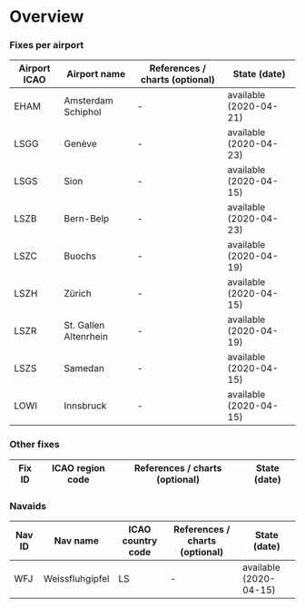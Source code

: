 # Overview

### Fixes per airport
Airport ICAO | Airport name | References / charts (optional) | State (date)
------------ | ------------ | ------------------------------ | ------------
EHAM | Amsterdam Schiphol | - | available (2020-04-21)
LSGG | Genève | - | available (2020-04-23)
LSGS | Sion | - | available (2020-04-15)
LSZB | Bern-Belp | - | available (2020-04-23)
LSZC | Buochs | - | available (2020-04-19)
LSZH | Zürich | - | available (2020-04-15)
LSZR | St. Gallen Altenrhein | - | available (2020-04-19)
LSZS | Samedan | - | available (2020-04-15)
LOWI | Innsbruck | - | available (2020-04-15)


### Other fixes
Fix ID | ICAO region code | References / charts (optional) | State (date)
------ | ---------------- | ------------------------------ | ------------
 


### Navaids
Nav ID | Nav name | ICAO country code | References / charts (optional) | State (date)
------ | -------- | ---------------- | ------------------------------ | -------------
WFJ | Weissfluhgipfel | LS | - | available (2020-04-15)
